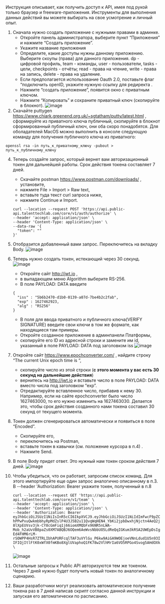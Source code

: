 Инструкция описывает, как получить доступ к API, имея под рукой только браузер и freeware-приложения. Инструменты для выполнения данных действий вы можете выбирать на свое усмотрение и личный опыт.

1. Сначала нужно создать приложение с нужными правами в админке. 
    *  Откройте панель администратора, выберите пункт “Приложения” и нажмите “Создать приложение”. 
    *  Укажите название приложения
    *  Определите, какие доступы нужны данному приложению. Выберите скоупы (права) для данного приложения. dp - цифровой профиль, team - команды, user - пользователи, tasks - цели, checkpoints - отчёты; read - права на чтение, write - права на запись, delete - права на удаление. 
    *  Если предполагается использование Oauth 2.0, поставьте флаг “подключить openID, укажите нужную ссылку для редиректа . 
    *  Нажмите “создать приложение”, появится окно с приватным ключом. 
    *  Нажмите “Копировать” и сохраните приватный ключ (скопируйте в блокнот).
    ![image](https://user-images.githubusercontent.com/48784397/193005985-0c7cc3cb-5c1d-4049-8bfd-8d204ed95082.png)
2. Скачайте puttygen https://www.chiark.greenend.org.uk/~sgtatham/putty/latest.html  , сформируйте из приватного ключа публичный, скопируйте в блокнот сформированный публичный ключ, они оба скоро понадобятся.
Для оболадателей MacOS можно выполнить в консоле следующую команду для получения публичного ключа из приватного: 
```
openssl rsa -in путь_к_приватному_ключу -pubout > путь_к_публичному_ключу
```
4. Теперь создайте запрос, который вернет вам авторизационный токен для дальнейшей работы. Срок действия токена составляет 7 дней.
    *  Скачайте postman https://www.postman.com/downloads/ , установите, 
    *  нажмите File > Import > Raw text, 
    *  вставьте туда текст curl запроса ниже, 
    *  нажмите Continue и Import. 
      ```
      curl --location --request POST 'https://api.public-api.talenttechlab.com/core/v1/auth/authorize' \
      --header 'accept: application/json' \
      --header 'Content-Type: application/json' \
      --data-raw '{
        "token": ""
      }'
      ```
4. Отобразится добавленный вами запрос. Переключитесь на вкладку Body.
![image](https://user-images.githubusercontent.com/48784397/193006588-a5a71d4e-4b66-486a-beec-4e4a5ea744f3.png)
5. Теперь нужно создать токен, истекающий через 30 секунд.  
![image](https://user-images.githubusercontent.com/48784397/193007223-5a9c57fe-d435-4deb-9117-ac12497b847f.png)
    *  Откройте сайт http://jwt.io  ,  
    *  в выпадающем меню Algorithm выберите RS-256. 
    *  В поле PAYLOAD: DATA введите 
      ```
      {
        "iss" : "5b6b2470-d1b0-0139-a07d-7be4b2c2fab",
        "exp" : 1627462923,
        "alg" : "RS256"
      }
      ```
    *  В поля для ввода приватного и публичного ключа(VERIFY SIGNATURE) введите свои ключи в том же формате, как находящиеся там примеры.
    *  Откройте созданное приложение в админпанели Платформы, 
    *  скопируйте его ID из адресной строки и замените им id, указанный в поле PAYLOAD: DATA под заголовком iss
    ![image](https://user-images.githubusercontent.com/48784397/193007326-885ce4f8-cfd4-4cc9-9dd7-5b5ea1aac708.png)
    
6. Откройте сайт https://www.epochconverter.com/ , найдите строку “The current Unix epoch time is “, 
    *  скопируйте число из этой строки (**с этого момента у вас есть 30 секунд на дальнейшие действия**)
    *  вернитесь на http://jwt.io  и вставьте число в поле PAYLOAD: DATA вместо числа под заголовком “exp”. 
    *  Отредактируйте вставленное число, прибавив к нему 30. Например, если на сайте epochconverter было число 1627463000, то его нужно изменить на 1627463030. Делается это, чтобы срок действия созданного нами токена составил 30 секунд от текущего момента. 
7. Токен должен сгенерироваться автоматически и появиться в поле “Encoded”. 
    *  Скопируйте его, 
    *  переключитесь на Postman, 
    *  вставьте токен в кавычки (см. положение курсора в п.4) . 
    *  Нажмите Send.
8. В поле Body придет ответ. Это нужный нам токен сроком действия 7 дней. 
![image](https://user-images.githubusercontent.com/48784397/193007577-14ee78c4-b59b-4d66-95f3-ce364f909302.png)
9. Чтобы убедиться, что он работает, запросим список команд. Для этого импортируйте еще один запрос аналогично описанному в п.3. В --header 'Authorization: Bearer укажите токен, полученный в п.8
    ```
    curl --location --request GET 'https://api.public-api.talenttechlab.com/core/v1/team' \
    --header 'accept: application/json' \
    --header 'Content-Type: application/json' \
    --header 'Authorization: Bearer eyJhbGciOiJSUzI1NiIsInR5cCI6IkpXVCJ9.eyJhbGciOiJSUzI1NiIdImFwcF9pZCI6ImUyOWY4MGMwLThhMTMtNDEwNC04ODE5LTdlNDRkMmNiZjBlOSIsImV4cCI6MTY1NzI4NzU0MCwiaXNzIjoiZTk4NGFhYjAtMjZkNy00NzkyLWFkMmItZWViYzM1N2U3ODcxIn0.mDnmLZLttwUdSo0El3UnQrfTmhdWPemwWupl1_C5t_0IoBAPCU760Ek53eXoo9_hsywVdJ8lcycVOIsQOw6LcujhneZni0zfbDMDyxAoQbMYAjUlXiq8bL42-hPPwPxuQwkmbbhyRpMdZslP4U3J5B2u11QvqWqHEN4_YbKi2jpbDwxhjNjctn4AeQ2jBfs2daWBV68RyJTJQzZ8d5XqTitOLYSssKdl-8lXpEUVsv3jk-CY8cGmFiq1j66iomXMQbFx96NR5nLWA-Mob_h2aUvVB8paZs0XM7ABQBJ6OQem6AeWvsNbbUO5LdReQqIGKum3kRSA2UWEpDsIgrLNs-Ed4FHM6rLM-rSOWPP4HsR7ZTRLIbhAPURFcqlTAF3uVYlGu_P6kw9AiGA9WOEjoeVNnLdud1U5n93IVGJBEELtGFkv8awJkjZQpiHOTJO2Q4Yqc3JSYqga4UzygVv8s8_UxuR3xROhgMNEUODbx2601DcoaPF8ind_aPKW2zZiON8beUmxA6x-IFIQjItlFtK0xWfX0fmKBo8XglUVaphoQ1FK78w2VlhMrIa6VO5RPGo4Svog5AHdOXk08eMSrBehuqYiHwgN7M9VmeOMYtZAbEhiTNqzU_5sOiTFOquvDPekEdXHQ3wcmQ9ox2LztRazw_8Aq3p3gsNqCvvqUus' \ 
    ```
    ![image](https://user-images.githubusercontent.com/48784397/193007813-5f5fa3b4-adf7-450a-89af-be352fca64b7.png)
10. Остальные запросы к Public API авторизуются тем же токеном. Через 7 дней нужно будет получить новый токен по аналогичному сценарию.
11. Ваши разработчики могут реализовать автоматическое получение токена раз в 7 дней написав скрипт согласно данной инструкции и запуская его автоматически по расписанию.
